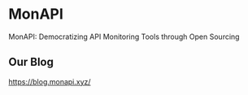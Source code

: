 # MonAPI
MonAPI: Democratizing API Monitoring Tools through Open Sourcing

## Our Blog
<https://blog.monapi.xyz/>
